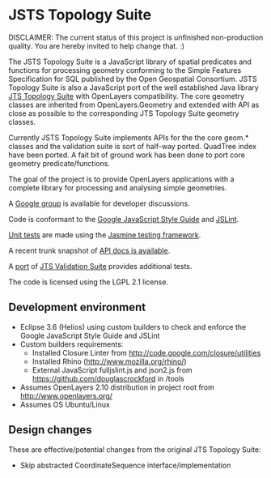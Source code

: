 JSTS Topology Suite
===================

DISCLAIMER: The current status of this project is unfinished non-production quality.
You are hereby invited to help change that. :)

The JSTS Topology Suite is a JavaScript library of spatial predicates and functions 
for processing geometry conforming to the Simple Features Specification for SQL published by
the Open Geospatial Consortium. JSTS Topology Suite is also a JavaScript port of the well 
established Java library [JTS Topology Suite](http://tsusiatsoftware.net/jts/main.html) with
OpenLayers compatibility. The core geometry classes are inherited from OpenLayers.Geometry
and extended with API as close as possible to the corresponding JTS Topology Suite geometry classes.

Currently JSTS Topology Suite implements APIs for the the core geom.* classes and the validation
suite is sort of half-way ported. QuadTree index have been ported. A fait bit of ground work has been
done to port core geometry predicate/functions.

The goal of the project is to provide OpenLayers applications with a complete library for processing
and analysing simple geometries.

A [Google group](http://groups.google.com/group/jsts-devs) is available for developer discussions.

Code is conformant to the
[Google JavaScript Style Guide](http://google-styleguide.googlecode.com/svn/trunk/javascriptguide.xml) and
[JSLint](http://www.jslint.com/).

[Unit tests](http://bjornharrtell.github.com/jsts/test/SpecRunner.html) are made
using the [Jasmine testing framework](https://github.com/pivotal/jasmine).

A recent trunk snapshot of [API docs is available](http://bjornharrtell.github.com/jsts/doc/api/index.html). 

A [port](http://bjornharrtell.github.com/jsts/validationsuite/index.html) of
[JTS Validation Suite](http://www.vividsolutions.com/jts/tests/index.html) provides
additional tests.

The code is licensed using the LGPL 2.1 license.

Development environment
-----------------------

* Eclipse 3.6 (Helios) using custom builders to check and enforce the Google JavaScript Style Guide and JSLint
* Custom builders requirements:
  * Installed Closure Linter from http://code.google.com/closure/utilities
  * Installed Rhino (http://www.mozilla.org/rhino/)
  * External JavaScript fulljslint.js and json2.js from https://github.com/douglascrockford in /tools
* Assumes OpenLayers 2.10 distribution in project root from http://www.openlayers.org/
* Assumes OS Ubuntu/Linux

Design changes
--------------

These are effective/potential changes from the original JTS Topology Suite:

* Skip abstracted CoordinateSequence interface/implementation
